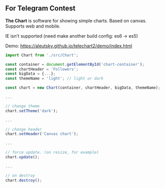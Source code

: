## For Telegram Contest

**The Chart** is software for showing simple charts. Based on canvas. 
Supports web and mobile.

IE isn't supported (need make another build config: es6 -> es5)

Demo: https://aleutsky.github.io/telechart2/demo/index.html

```javascript
import Chart from './src/Chart';

const container = document.getElementById('chart-container');
const chartHeader = 'Followers';
const bigData = {...};
const themeName = 'light'; // light or dark

const chart = new Chart(container, chartHeader, bigData, themeName);

...

// change theme
chart.setTheme('dark');

...

// change header
chart.setHeader('Canvas chart');

...

// force update. (on resize, for example)
chart.update();

...

// on destroy
chart.destroy();

```
